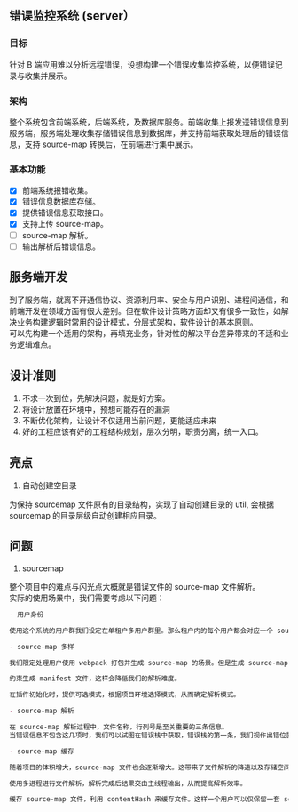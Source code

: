 ## 错误监控系统 (server）

### 目标

针对 B 端应用难以分析远程错误，设想构建一个错误收集监控系统，以便错误记录与收集并展示。

### 架构

整个系统包含前端系统，后端系统，及数据库服务。前端收集上报发送错误信息到服务端，服务端处理收集存储错误信息到数据库，并支持前端获取处理后的错误信息，支持 source-map 转换后，在前端进行集中展示。

### 基本功能

- [x] 前端系统报错收集。
- [x] 错误信息数据库存储。
- [x] 提供错误信息获取接口。
- [x] 支持上传 source-map。
- [ ] source-map 解析。
- [ ] 输出解析后错误信息。

## 服务端开发

到了服务端，就离不开通信协议、资源利用率、安全与用户识别、进程间通信，和前端开发在领域方面有很大差别。但在软件设计策略方面却又有很多一致性，如解决业务构建逻辑时常用的设计模式，分层式架构，软件设计的基本原则。  
可以先构建一个适用的架构，再填充业务，针对性的解决平台差异带来的不适和业务逻辑难点。

## 设计准则

1. 不求一次到位，先解决问题，就是好方案。
2. 将设计放置在环境中，预想可能存在的漏洞
3. 不断优化架构，让设计不仅适用当前问题，更能适应未来
4. 好的工程应该有好的工程结构规划，层次分明，职责分离，统一入口。

## 亮点

1. 自动创建空目录

为保持 sourcemap 文件原有的目录结构，实现了自动创建目录的 util, 会根据 sourcemap 的目录层级自动创建相应目录。

## 问题

1. sourcemap

整个项目中的难点与闪光点大概就是错误文件的 source-map 文件解析。  
实际的使用场景中，我们需要考虑以下问题：

```md
- 用户身份

使用这个系统的用户群我们设定在单租户多用户群里。那么租户内的每个用户都会对应一个 souce-map 样本堆。它包含了用户身份信息，版本信息与源码内容。

- source-map 多样

我们限定处理用户使用 webpack 打包并生成 source-map 的场景。但是生成 source-map 的方式多样，可能使用 文件名加 hash 也可以是 文件 id 和 contenthash。这在很大程度上，增加了解析文件的难度。可选的方案如下：

约束生成 manifest 文件，这样会降低我们的解析难度。

在插件初始化时，提供可选模式，根据项目环境选择模式，从而确定解析模式。

- source-map 解析

在 source-map 解析过程中，文件名称，行列号是至关重要的三条信息。  
当错误信息不包含这几项时，我们可以试图在错误栈中获取，错误栈的第一条，我们视作出错位置。其中包含了文件名和行列号，对其进行提取，获取信息后，进行 source-map 转换。

- source-map 缓存

随着项目的体积增大，source-map 文件也会逐渐增大。这带来了文件解析的降速以及存储空间的浪费。可选解决方案如下：

使用多进程进行文件解析，解析完成后结果交由主线程输出，从而提高解析效率。

缓存 source-map 文件，利用 contentHash 来缓存文件。这样一个用户可以仅保留一套 source-map 文件，增量叠加。
```
